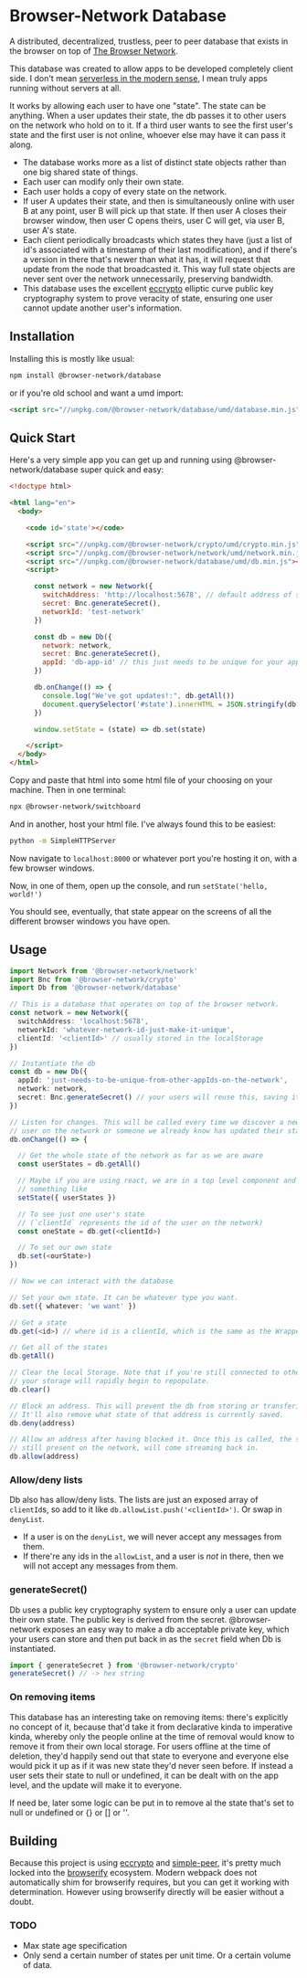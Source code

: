 # Browser-Network Database

A distributed, decentralized, trustless, peer to peer database that exists in
the browser on top of [The Browser
Network](https://github.com/browser-network/network).

This database was created to allow apps to be developed completely client side. I don't
mean [serverless in the modern
sense](https://www.redhat.com/en/topics/cloud-native-apps/what-is-serverless),
I mean truly apps running without servers at all.

It works by allowing each user to have one "state". The state can be anything.
When a user updates their state, the db passes it to other users on the network
who hold on to it. If a third user wants to see the first user's state and
the first user is not online, whoever else may have it can pass it along.

* The database works more as a list of distinct state objects rather than one big
shared state of things.
* Each user can modify only their own state.
* Each user holds a copy of every state on the network.
* If user A updates their state, and then is simultaneously online with user B at any point, user B will pick up
that state. If then user A closes their browser window, then user C opens
theirs, user C will get, via user B, user A's state.
* Each client periodically broadcasts which states they have (just a list of id's associated with a
timestamp of their last modification), and if there's a version in there that's
newer than what it has, it will request that update from the node that
broadcasted it. This way full state objects are never sent over the network
unnecessarily, preserving bandwidth.
* This database uses the excellent
[eccrypto](https://www.npmjs.com/package/eccrypto) elliptic curve public key
cryptography system to prove veracity of state, ensuring one user cannot update
another user's information.

## Installation

Installing this is mostly like usual:

```sh
npm install @browser-network/database
```

or if you're old school and want a umd import:

```html
<script src="//unpkg.com/@browser-network/database/umd/database.min.js"></script>
```

## Quick Start

Here's a very simple app you can get up and running using @browser-network/database
super quick and easy:

```html
<!doctype html>

<html lang="en">
  <body>

    <code id='state'></code>

    <script src="//unpkg.com/@browser-network/crypto/umd/crypto.min.js"></script>
    <script src="//unpkg.com/@browser-network/network/umd/network.min.js"></script>
    <script src="//unpkg.com/@browser-network/database/umd/db.min.js"></script>
    <script>

      const network = new Network({
        switchAddress: 'http://localhost:5678', // default address of switchboard
        secret: Bnc.generateSecret(),
        networkId: 'test-network'
      })

      const db = new Db({
        network: network,
        secret: Bnc.generateSecret(),
        appId: 'db-app-id' // this just needs to be unique for your app, which it is for this
      })

      db.onChange(() => {
        console.log("We've got updates!:", db.getAll())
        document.querySelector('#state').innerHTML = JSON.stringify(db.getAll())
      })

      window.setState = (state) => db.set(state)

    </script>
  </body>
</html>
```

Copy and paste that html into some html file of your choosing on your machine.
Then in one terminal:

```sh
npx @browser-network/switchboard
```

And in another, host your html file. I've always found this to be easiest:

```sh
python -m SimpleHTTPServer
```

Now navigate to `localhost:8000` or whatever port you're hosting it on, with
a few browser windows.

Now, in one of them, open up the console, and run `setState('hello, world!')`

You should see, eventually, that state appear on the screens of all the different
browser windows you have open.

## Usage

```ts
import Network from '@browser-network/network'
import Bnc from '@browser-network/crypto'
import Db from '@browser-network/database'

// This is a database that operates on top of the browser network.
const network = new Network({
  switchAddress: 'localhost:5678',
  networkId: 'whatever-network-id-just-make-it-unique',
  clientId: '<clientId>' // usually stored in the localStorage
})

// Instantiate the db
const db = new Db({
  appId: 'just-needs-to-be-unique-from-other-appIds-on-the-network',
  network: network,
  secret: Bnc.generateSecret() // your users will reuse this, saving it somewhere safe and secret.
})

// Listen for changes. This will be called every time we discover a new
// user on the network or someone we already know has updated their state.
db.onChange(() => {

  // Get the whole state of the network as far as we are aware
  const userStates = db.getAll()

  // Maybe if you are using react, we are in a top level component and call
  // something like
  setState({ userStates })

  // To see just one user's state
  // (`clientId` represents the id of the user on the network)
  const oneState = db.get(<clientId>)

  // To set our own state
  db.set(<ourState>)
})

// Now we can interact with the database

// Set your own state. It can be whatever type you want.
db.set({ whatever: 'we want' })

// Get a state
db.get(<id>) // where id is a clientId, which is the same as the WrappedState['id'] type.

// Get all of the states
db.getAll()

// Clear the local Storage. Note that if you're still connected to others on the network,
// your storage will rapidly begin to repopulate.
db.clear()

// Block an address. This will prevent the db from storing or transfering state from that address.
// It'll also remove what state of that address is currently saved.
db.deny(address)

// Allow an address after having blocked it. Once this is called, the state for that person, if it's
// still present on the network, will come streaming back in.
db.allow(address)
```

### Allow/deny lists

Db also has allow/deny lists. The lists are just an exposed array of
`clientId`s, so add to it like `db.allowList.push('<clientId>')`. Or swap in
`denyList`.

* If a user is on the `denyList`, we will never accept any messages from them.
* If there're any ids in the `allowList`, and a user is _not_ in there, then
we will not accept any messages from them.

### generateSecret()

Db uses a public key cryptography system to ensure only a user can update
their own state. The public key is derived from the secret. @browser-network exposes an
easy way to make a db acceptable private key, which your users can store and
then put back in as the `secret` field when Db is instantiated.

```ts
import { generateSecret } from '@browser-network/crypto'
generateSecret() // -> hex string
```

### On removing items

This database has an interesting take on removing items: there's explicitly no concept
of it, because that'd take it from declarative kinda to imperative kinda,
whereby only the people online at the time of removal would know to remove
it from their own local storage. For users offline at the time of deletion,
they'd happily send out that state to everyone and everyone else would pick
it up as if it was new state they'd never seen before. If instead a user
sets their state to null or undefined, it can be dealt with on the app
level, and the update will make it to everyone.

If need be, later some logic can be put in to remove al the state that's set to
null or undefined or {} or [] or ''.

## Building

Because this project is using
[eccrypto](https://www.npmjs.com/package/eccrypto) and
[simple-peer](https://www.npmjs.com/package/eccrypto), it's pretty much locked
into the [browserify](https://browserify.org/) ecosystem. Modern webpack does
not automatically shim for browserify requires, but you can get it working with
determination. However using browserify directly will be easier without a
doubt.

### TODO
* Max state age specification
* Only send a certain number of states per unit time. Or a certain volume of data.
